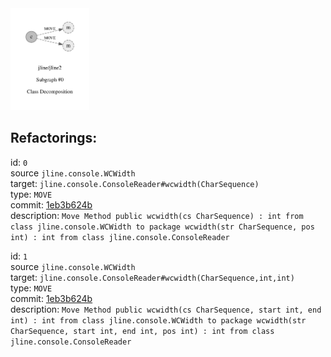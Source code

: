 <img src=subgraph_atomic_0.svg width=25%>

## Refactorings:

id: `0`\
source `jline.console.WCWidth`\
target: `jline.console.ConsoleReader#wcwidth(CharSequence)`\
type: `MOVE`\
commit: [1eb3b624b](https://github.com/jline/jline2/commit/1eb3b624b288a4b1a054420d3efb05b8f1d28517)\
description: `Move Method public wcwidth(cs CharSequence) : int from class jline.console.WCWidth to package wcwidth(str CharSequence, pos int) : int from class jline.console.ConsoleReader`

id: `1`\
source `jline.console.WCWidth`\
target: `jline.console.ConsoleReader#wcwidth(CharSequence,int,int)`\
type: `MOVE`\
commit: [1eb3b624b](https://github.com/jline/jline2/commit/1eb3b624b288a4b1a054420d3efb05b8f1d28517)\
description: `Move Method public wcwidth(cs CharSequence, start int, end int) : int from class jline.console.WCWidth to package wcwidth(str CharSequence, start int, end int, pos int) : int from class jline.console.ConsoleReader`

